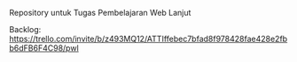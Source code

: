 Repository untuk Tugas Pembelajaran Web Lanjut

Backlog:
https://trello.com/invite/b/z493MQ12/ATTIffebec7bfad8f978428fae428e2fbb6dFB6F4C98/pwl
